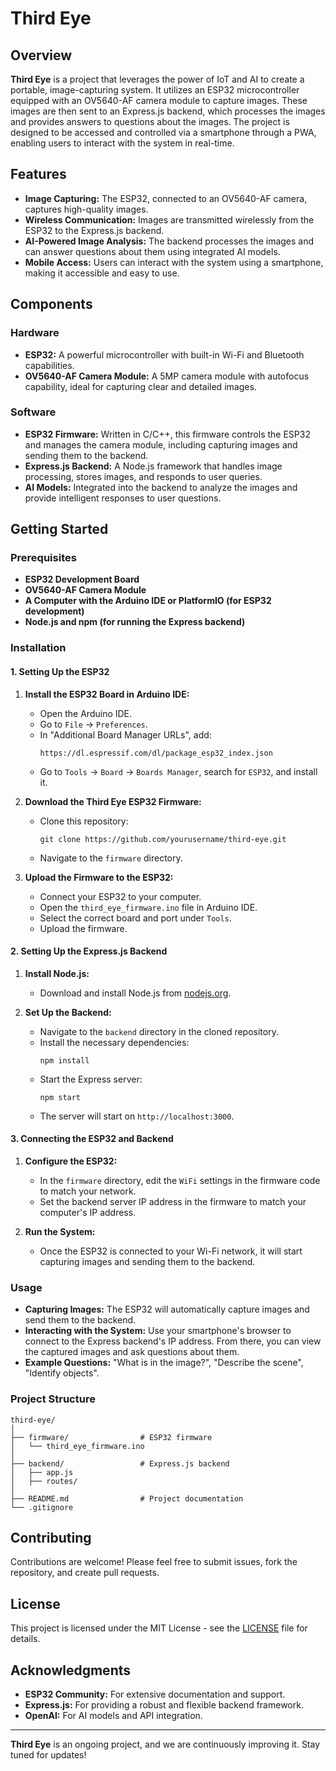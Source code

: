 # Third Eye

## Overview

**Third Eye** is a project that leverages the power of IoT and AI to create a portable, image-capturing system. It utilizes an ESP32 microcontroller equipped with an OV5640-AF camera module to capture images. These images are then sent to an Express.js backend, which processes the images and provides answers to questions about the images. The project is designed to be accessed and controlled via a smartphone through a PWA, enabling users to interact with the system in real-time.

## Features

- **Image Capturing:** The ESP32, connected to an OV5640-AF camera, captures high-quality images.
- **Wireless Communication:** Images are transmitted wirelessly from the ESP32 to the Express.js backend.
- **AI-Powered Image Analysis:** The backend processes the images and can answer questions about them using integrated AI models.
- **Mobile Access:** Users can interact with the system using a smartphone, making it accessible and easy to use.

## Components

### Hardware

- **ESP32:** A powerful microcontroller with built-in Wi-Fi and Bluetooth capabilities.
- **OV5640-AF Camera Module:** A 5MP camera module with autofocus capability, ideal for capturing clear and detailed images.

### Software

- **ESP32 Firmware:** Written in C/C++, this firmware controls the ESP32 and manages the camera module, including capturing images and sending them to the backend.
- **Express.js Backend:** A Node.js framework that handles image processing, stores images, and responds to user queries.
- **AI Models:** Integrated into the backend to analyze the images and provide intelligent responses to user questions.

## Getting Started

### Prerequisites

- **ESP32 Development Board**
- **OV5640-AF Camera Module**
- **A Computer with the Arduino IDE or PlatformIO (for ESP32 development)**
- **Node.js and npm (for running the Express backend)**

### Installation

#### 1. Setting Up the ESP32

1. **Install the ESP32 Board in Arduino IDE:**
   - Open the Arduino IDE.
   - Go to `File` -> `Preferences`.
   - In "Additional Board Manager URLs", add:
     ```
     https://dl.espressif.com/dl/package_esp32_index.json
     ```
   - Go to `Tools` -> `Board` -> `Boards Manager`, search for `ESP32`, and install it.

2. **Download the Third Eye ESP32 Firmware:**
   - Clone this repository:
     ```
     git clone https://github.com/yourusername/third-eye.git
     ```
   - Navigate to the `firmware` directory.

3. **Upload the Firmware to the ESP32:**
   - Connect your ESP32 to your computer.
   - Open the `third_eye_firmware.ino` file in Arduino IDE.
   - Select the correct board and port under `Tools`.
   - Upload the firmware.

#### 2. Setting Up the Express.js Backend

1. **Install Node.js:**
   - Download and install Node.js from [nodejs.org](https://nodejs.org/).

2. **Set Up the Backend:**
   - Navigate to the `backend` directory in the cloned repository.
   - Install the necessary dependencies:
     ```
     npm install
     ```
   - Start the Express server:
     ```
     npm start
     ```
   - The server will start on `http://localhost:3000`.

#### 3. Connecting the ESP32 and Backend

1. **Configure the ESP32:**
   - In the `firmware` directory, edit the `WiFi` settings in the firmware code to match your network.
   - Set the backend server IP address in the firmware to match your computer's IP address.

2. **Run the System:**
   - Once the ESP32 is connected to your Wi-Fi network, it will start capturing images and sending them to the backend.

### Usage

- **Capturing Images:** The ESP32 will automatically capture images and send them to the backend.
- **Interacting with the System:** Use your smartphone's browser to connect to the Express backend's IP address. From there, you can view the captured images and ask questions about them.
- **Example Questions:** "What is in the image?", "Describe the scene", "Identify objects".

### Project Structure

```plaintext
third-eye/
│
├── firmware/                # ESP32 firmware
│   └── third_eye_firmware.ino
│
├── backend/                 # Express.js backend
│   ├── app.js
│   ├── routes/
│
├── README.md                # Project documentation
└── .gitignore
```

## Contributing

Contributions are welcome! Please feel free to submit issues, fork the repository, and create pull requests.

## License

This project is licensed under the MIT License - see the [LICENSE](LICENSE) file for details.

## Acknowledgments

- **ESP32 Community:** For extensive documentation and support.
- **Express.js:** For providing a robust and flexible backend framework.
- **OpenAI:** For AI models and API integration.

---

**Third Eye** is an ongoing project, and we are continuously improving it. Stay tuned for updates!